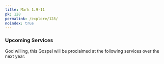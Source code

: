 ```yaml
---
title: Mark 1.9-11
pk: 128
permalink: /explore/128/
noindex: true
---
```


### Upcoming Services

God willing, this Gospel will be proclaimed at the following services over the next year:


